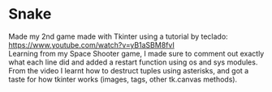 # Snake
Made my 2nd game made with Tkinter using a tutorial by teclado: https://www.youtube.com/watch?v=yB1aSBM8fvI  
Learning from my Space Shooter game, I made sure to comment out exactly what each line did and added a restart function using os and sys modules. From the video I learnt how to destruct tuples using asterisks, and got a taste for how tkinter works (images, tags, other tk.canvas methods).  


